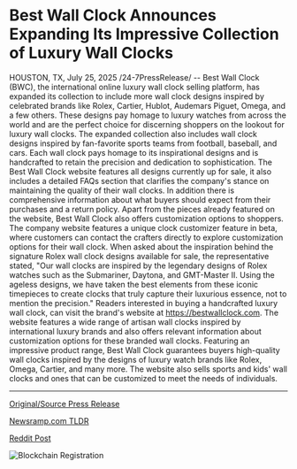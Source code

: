 # Best Wall Clock Announces Expanding Its Impressive Collection of Luxury Wall Clocks

HOUSTON, TX, July 25, 2025 /24-7PressRelease/ -- Best Wall Clock (BWC), the international online luxury wall clock selling platform, has expanded its collection to include more wall clock designs inspired by celebrated brands like Rolex, Cartier, Hublot, Audemars Piguet, Omega, and a few others. These designs pay homage to luxury watches from across the world and are the perfect choice for discerning shoppers on the lookout for luxury wall clocks.  The expanded collection also includes wall clock designs inspired by fan-favorite sports teams from football, baseball, and cars. Each wall clock pays homage to its inspirational designs and is handcrafted to retain the precision and dedication to sophistication. The Best Wall Clock website features all designs currently up for sale, it also includes a detailed FAQs section that clarifies the company's stance on maintaining the quality of their wall clocks. In addition there is comprehensive information about what buyers should expect from their purchases and a return policy.  Apart from the pieces already featured on the website, Best Wall Clock also offers customization options to shoppers. The company website features a unique clock customizer feature in beta, where customers can contact the crafters directly to explore customization options for their wall clock.   When asked about the inspiration behind the signature Rolex wall clock designs available for sale, the representative stated, "Our wall clocks are inspired by the legendary designs of Rolex watches such as the Submariner, Daytona, and GMT-Master II. Using the ageless designs, we have taken the best elements from these iconic timepieces to create clocks that truly capture their luxurious essence, not to mention the precision."   Readers interested in buying a handcrafted luxury wall clock, can visit the brand's website at https://bestwallclock.com. The website features a wide range of artisan wall clocks inspired by international luxury brands and also offers relevant information about customization options for these branded wall clocks.  Featuring an impressive product range, Best Wall Clock guarantees buyers high-quality wall clocks inspired by the designs of luxury watch brands like Rolex, Omega, Cartier, and many more. The website also sells sports and kids' wall clocks and ones that can be customized to meet the needs of individuals. 

---

[Original/Source Press Release](https://www.24-7pressrelease.com/press-release/525161/best-wall-clock-announces-expanding-its-impressive-collection-of-luxury-wall-clocks)
                    

[Newsramp.com TLDR](https://newsramp.com/curated-news/best-wall-clock-expands-luxury-collection-with-iconic-brand-inspired-designs/989bf1d470f9da83128283e71108dc79) 

 



[Reddit Post](https://www.reddit.com/r/Lifestyle_Culture/comments/1m8svgf/best_wall_clock_expands_luxury_collection_with/) 



![Blockchain Registration](https://cdn.newsramp.app/24-7PressRelease/qrcode/257/25/taketdzU.webp)